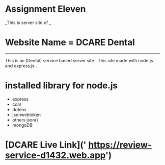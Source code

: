 # **Assignment Eleven**

 _This is server site of  _
 # Website Name = DCARE Dental
---

This is an (Dental) service based server site . This site made with node.js and express.js .

# installed library for node.js

* express
* cors
* dotenv
* jsonwebtoken
* others json()
* mongoDB


# [DCARE Live Link]('  https://review-service-d1432.web.app')